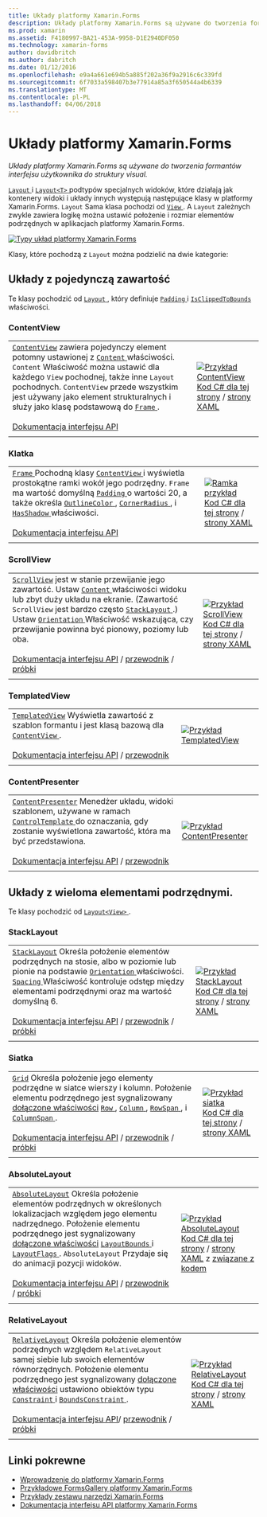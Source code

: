 ```yaml
---
title: Układy platformy Xamarin.Forms
description: Układy platformy Xamarin.Forms są używane do tworzenia formantów interfejsu użytkownika do struktury visual.
ms.prod: xamarin
ms.assetid: F4180997-BA21-453A-9958-D1E2940DF050
ms.technology: xamarin-forms
author: davidbritch
ms.author: dabritch
ms.date: 01/12/2016
ms.openlocfilehash: e9a4a661e694b5a885f202a36f9a2916c6c339fd
ms.sourcegitcommit: 6f7033a598407b3e77914a85a3f650544a4b6339
ms.translationtype: MT
ms.contentlocale: pl-PL
ms.lasthandoff: 04/06/2018
---
```

# <a name="xamarinforms-layouts"></a>Układy platformy Xamarin.Forms

_Układy platformy Xamarin.Forms są używane do tworzenia formantów interfejsu użytkownika do struktury visual._

[ `Layout` ](https://developer.xamarin.com/api/type/Xamarin.Forms.Layout) i [ `Layout<T>` ](https://developer.xamarin.com/api/type/Xamarin.Forms.Layout%3CT%3E/) podtypów specjalnych widoków, które działają jak kontenery widoki i układy innych występują następujące klasy w platformy Xamarin.Forms. `Layout` Sama klasa pochodzi od [ `View` ](views.md). A `Layout` zależnych zwykle zawiera logikę można ustawić położenie i rozmiar elementów podrzędnych w aplikacjach platformy Xamarin.Forms.

 [ ![](layouts-images/layouts-sml.png "Typy układ platformy Xamarin.Forms")](layouts-images/layouts.png#lightbox "typy układ platformy Xamarin.Forms")

Klasy, które pochodzą z `Layout` można podzielić na dwie kategorie:

## <a name="layouts-with-single-content"></a>Układy z pojedynczą zawartość

Te klasy pochodzić od [ `Layout` ](https://developer.xamarin.com/api/type/Xamarin.Forms.Layout/), który definiuje [ `Padding` ](https://developer.xamarin.com/api/property/Xamarin.Forms.Layout.Padding/) i [ `IsClippedToBounds` ](https://developer.xamarin.com/api/property/Xamarin.Forms.Layout.IsClippedToBounds/) właściwości.

<a name="contentView" />

### <a name="contentview"></a>ContentView

|     |     |
| --- | --- |
| [`ContentView`](https://developer.xamarin.com/api/type/Xamarin.Forms.ContentView/) zawiera pojedynczy element potomny ustawionej z [ `Content` ](https://developer.xamarin.com/api/property/Xamarin.Forms.ContentView.Content/) właściwości. `Content` Właściwość można ustawić dla każdego `View` pochodnej, także inne `Layout` pochodnych. `ContentView` przede wszystkim jest używany jako element strukturalnych i służy jako klasę podstawową do [ `Frame` ](#frame).<br /><br />[Dokumentacja interfejsu API](https://developer.xamarin.com/api/type/Xamarin.Forms.ContentView/) | [![Przykład ContentView](layouts-images/ContentView.png "przykład ContentView")](layouts-images/ContentView-Large.png#lightbox "ContentView przykład")<br />[Kod C# dla tej strony](https://github.com/xamarin/xamarin-forms-samples/blob/master/FormsGallery/FormsGallery/FormsGallery/CodeExamples/ContentViewDemoPage.cs) / [strony XAML](https://github.com/xamarin/xamarin-forms-samples/blob/master/FormsGallery/FormsGallery/FormsGallery/XamlExamples/ContentViewDemoPage.xaml) |
|     |     |

<a named="frame" />

### <a name="frame"></a>Klatka

|     |     |
| --- | --- |
| [ `Frame` ](https://developer.xamarin.com/api/type/Xamarin.Forms.Frame/) Pochodną klasy [ `ContentView` ](#contentView) i wyświetla prostokątne ramki wokół jego podrzędny. `Frame` ma wartość domyślną [ `Padding` ](https://developer.xamarin.com/api/property/Xamarin.Forms.Layout.Padding/) o wartości 20, a także określa [ `OutlineColor` ](https://developer.xamarin.com/api/property/Xamarin.Forms.Frame.OutlineColor/), [ `CornerRadius` ](https://developer.xamarin.com/api/property/Xamarin.Forms.Frame.CornerRadius/), i [ `HasShadow` ](https://developer.xamarin.com/api/property/Xamarin.Forms.Frame.HasShadow/)właściwości.<br /><br />[Dokumentacja interfejsu API](https://developer.xamarin.com/api/type/Xamarin.Forms.Frame/) | [![Ramka przykład](layouts-images/Frame.png "ramki przykład")](layouts-images/Frame-Large.png#lightbox "ramki przykład")<br />[Kod C# dla tej strony](https://github.com/xamarin/xamarin-forms-samples/blob/master/FormsGallery/FormsGallery/FormsGallery/CodeExamples/FrameDemoPage.cs) / [strony XAML](https://github.com/xamarin/xamarin-forms-samples/blob/master/FormsGallery/FormsGallery/FormsGallery/XamlExamples/FrameDemoPage.xaml) |
|     |     |

<a name="scrollView" />

### <a name="scrollview"></a>ScrollView

|     |     |
| --- | --- |
| [`ScrollView`](https://developer.xamarin.com/api/type/Xamarin.Forms.ScrollView/) jest w stanie przewijanie jego zawartość. Ustaw [ `Content` ](https://developer.xamarin.com/api/property/Xamarin.Forms.ScrollView.Content/) właściwości widoku lub zbyt duży układu na ekranie. (Zawartość `ScrollView` jest bardzo często [ `StackLayout` ](#stackLayout).) Ustaw [ `Orientation` ](https://developer.xamarin.com/api/property/Xamarin.Forms.ScrollView.Orientation/) Właściwość wskazująca, czy przewijanie powinna być pionowy, poziomy lub oba.<br /><br />[Dokumentacja interfejsu API](https://developer.xamarin.com/api/type/Xamarin.Forms.ScrollView/) / [przewodnik](~/xamarin-forms/user-interface/layouts/scroll-view.md) / [próbki](https://developer.xamarin.com/samples/xamarin-forms/UserInterface/Layout/) | [![Przykład ScrollView](layouts-images/ScrollView.png "przykład ScrollView")](layouts-images/ScrollView-Large.png#lightbox "ScrollView przykład")<br />[Kod C# dla tej strony](https://github.com/xamarin/xamarin-forms-samples/blob/master/FormsGallery/FormsGallery/FormsGallery/CodeExamples/ScrollViewDemoPage.cs) / [strony XAML](https://github.com/xamarin/xamarin-forms-samples/blob/master/FormsGallery/FormsGallery/FormsGallery/XamlExamples/ScrollViewDemoPage.xaml) |
|     |     |

### <a name="templatedview"></a>TemplatedView

|     |     |
| --- | --- |
| [`TemplatedView`](https://developer.xamarin.com/api/type/Xamarin.Forms.TemplatedView/) Wyświetla zawartość z szablon formantu i jest klasą bazową dla [ `ContentView` ](#contentView).<br /><br />[Dokumentacja interfejsu API](https://developer.xamarin.com/api/type/Xamarin.Forms.TemplatedView/) / [przewodnik](~/xamarin-forms/app-fundamentals/templates/control-templates/index.md) | [![Przykład TemplatedView](layouts-images/TemplatedView.png "przykład TemplatedView")](layouts-images/TemplatedView.png#lightbox "TemplatedView przykład") |
|     |     |

### <a name="contentpresenter"></a>ContentPresenter

|     |     |
| --- | --- |
| [`ContentPresenter`](https://developer.xamarin.com/api/type/Xamarin.Forms.ContentPresenter/) Menedżer układu, widoki szablonem, używane w ramach [ `ControlTemplate` ](https://developer.xamarin.com/api/type/Xamarin.Forms.ControlTemplate/) do oznaczania, gdy zostanie wyświetlona zawartość, która ma być przedstawiona.<br /><br />[Dokumentacja interfejsu API](https://developer.xamarin.com/api/type/Xamarin.Forms.ContentPresenter/) / [przewodnik](~/xamarin-forms/app-fundamentals/templates/control-templates/index.md) | [![Przykład ContentPresenter](layouts-images/ContentPresenter.png "przykład ContentPresenter")](layouts-images/ContentPresenter.png#lightbox "ContentPresenter przykład") |
|     |     |

## <a name="layouts-with-multiple-children"></a>Układy z wieloma elementami podrzędnymi.

Te klasy pochodzić od [ `Layout<View>` ](https://developer.xamarin.com/api/type/Xamarin.Forms.Layout%3CT%3E/).

<a name="stackLayout" />

### <a name="stacklayout"></a>StackLayout

|     |     |
| --- | --- |
| [`StackLayout`](https://developer.xamarin.com/api/type/Xamarin.Forms.StackLayout/) Określa położenie elementów podrzędnych na stosie, albo w poziomie lub pionie na podstawie [ `Orientation` ](https://developer.xamarin.com/api/property/Xamarin.Forms.StackLayout.Orientation/) właściwości. [ `Spacing` ](https://developer.xamarin.com/api/property/Xamarin.Forms.StackLayout.Spacing/) Właściwość kontroluje odstęp między elementami podrzędnymi oraz ma wartość domyślną 6.<br /><br />[Dokumentacja interfejsu API](https://developer.xamarin.com/api/type/Xamarin.Forms.StackLayout/) / [przewodnik](~/xamarin-forms/user-interface/layouts/stack-layout.md) / [próbki](https://developer.xamarin.com/samples/xamarin-forms/UserInterface/Layout/)| [![Przykład StackLayout](layouts-images/StackLayout.png "przykład StackLayout")](layouts-images/StackLayout-Large.png#lightbox "StackLayout przykład")<br />[Kod C# dla tej strony](https://github.com/xamarin/xamarin-forms-samples/blob/master/FormsGallery/FormsGallery/FormsGallery/CodeExamples/StackLayoutDemoPage.cs) / [strony XAML](https://github.com/xamarin/xamarin-forms-samples/blob/master/FormsGallery/FormsGallery/FormsGallery/XamlExamples/StackLayoutDemoPage.xaml) |
|     |     |

<a name="grid" />

### <a name="grid"></a>Siatka

|     |     |
| --- | --- |
| [`Grid`](https://developer.xamarin.com/api/type/Xamarin.Forms.Grid/) Określa położenie jego elementy podrzędne w siatce wierszy i kolumn. Położenie elementu podrzędnego jest sygnalizowany [dołączone właściwości](~/xamarin-forms/xaml/attached-properties.md) [ `Row` ](https://developer.xamarin.com/api/field/Xamarin.Forms.Grid.RowProperty/), [ `Column` ](https://developer.xamarin.com/api/field/Xamarin.Forms.Grid.ColumnProperty/), [ `RowSpan` ](https://developer.xamarin.com/api/field/Xamarin.Forms.Grid.RowSpanProperty/), i [ `ColumnSpan` ](https://developer.xamarin.com/api/field/Xamarin.Forms.Grid.ColumnSpanProperty/).<br /><br />[Dokumentacja interfejsu API](https://developer.xamarin.com/api/type/Xamarin.Forms.Grid/) / [przewodnik](~/xamarin-forms/user-interface/layouts/grid.md) / [próbki](https://developer.xamarin.com/samples/xamarin-forms/UserInterface/Layout/) | [![Przykład siatka](layouts-images/Grid.png "przykład siatka")](layouts-images/Grid-Large.png#lightbox "siatki — przykład")<br />[Kod C# dla tej strony](https://github.com/xamarin/xamarin-forms-samples/blob/master/FormsGallery/FormsGallery/FormsGallery/CodeExamples/GridDemoPage.cs) / [strony XAML](https://github.com/xamarin/xamarin-forms-samples/blob/master/FormsGallery/FormsGallery/FormsGallery/XamlExamples/GridDemoPage.xaml) |
|     |     |

### <a name="absolutelayout"></a>AbsoluteLayout

|     |     |
| --- | --- |
| [`AbsoluteLayout`](https://developer.xamarin.com/api/type/Xamarin.Forms.AbsoluteLayout/) Określa położenie elementów podrzędnych w określonych lokalizacjach względem jego elementu nadrzędnego. Położenie elementu podrzędnego jest sygnalizowany [dołączone właściwości](~/xamarin-forms/xaml/attached-properties.md) [ `LayoutBounds` ](https://developer.xamarin.com/api/field/Xamarin.Forms.AbsoluteLayout.LayoutBoundsProperty/) i [ `LayoutFlags` ](https://developer.xamarin.com/api/field/Xamarin.Forms.AbsoluteLayout.LayoutFlagsProperty/). `AbsoluteLayout` Przydaje się do animacji pozycji widoków.<br /><br />[Dokumentacja interfejsu API](https://developer.xamarin.com/api/type/Xamarin.Forms.AbsoluteLayout/) / [przewodnik](~/xamarin-forms/user-interface/layouts/absolute-layout.md) / [próbki](https://developer.xamarin.com/samples/xamarin-forms/UserInterface/Layout/) | [![Przykład AbsoluteLayout](layouts-images/AbsoluteLayout.png "przykład AbsoluteLayout")](layouts-images/AbsoluteLayout-Large.png#lightbox "AbsoluteLayout przykład")<br />[Kod C# dla tej strony](https://github.com/xamarin/xamarin-forms-samples/blob/master/FormsGallery/FormsGallery/FormsGallery/CodeExamples/AbsoluteLayoutdDemoPage.cs) / [strony XAML](https://github.com/xamarin/xamarin-forms-samples/blob/master/FormsGallery/FormsGallery/FormsGallery/XamlExamples/AbsoluteLayoutDemoPage.xaml) z [związane z kodem](https://github.com/xamarin/xamarin-forms-samples/blob/master/FormsGallery/FormsGallery/FormsGallery/XamlExamples/AbsoluteLayoutDemoPage.xaml.cs) |
|     |     |

### <a name="relativelayout"></a>RelativeLayout

|     |     |
| --- | --- |
| [`RelativeLayout`](https://developer.xamarin.com/api/type/Xamarin.Forms.RelativeLayout/) Określa położenie elementów podrzędnych względem `RelativeLayout` samej siebie lub swoich elementów równorzędnych. Położenie elementu podrzędnego jest sygnalizowany [dołączone właściwości](~/xamarin-forms/xaml/attached-properties.md) ustawiono obiektów typu [ `Constraint` ](https://developer.xamarin.com/api/type/Xamarin.Forms.Constraint/) i [ `BoundsConstraint` ](https://developer.xamarin.com/api/type/Xamarin.Forms.Constraint/).<br /><br />[Dokumentacja interfejsu API](https://developer.xamarin.com/api/type/Xamarin.Forms.RelativeLayout/)/ [przewodnik](~/xamarin-forms/user-interface/layouts/relative-layout.md) / [próbki](https://developer.xamarin.com/samples/xamarin-forms/UserInterface/Layout/) | [![Przykład RelativeLayout](layouts-images/RelativeLayout.png "przykład RelativeLayout")](layouts-images/RelativeLayout-Large.png#lightbox "RelativeLayout przykład")<br />[Kod C# dla tej strony](https://github.com/xamarin/xamarin-forms-samples/blob/master/FormsGallery/FormsGallery/FormsGallery/CodeExamples/RelativeLayoutDemoPage.cs) / [strony XAML](https://github.com/xamarin/xamarin-forms-samples/blob/master/FormsGallery/FormsGallery/FormsGallery/XamlExamples/RelativeLayoutDemoPage.xaml) |
|     |     |

## <a name="related-links"></a>Linki pokrewne

- [Wprowadzenie do platformy Xamarin.Forms](~/xamarin-forms/get-started/introduction-to-xamarin-forms.md)
- [Przykładowe FormsGallery platformy Xamarin.Forms](https://developer.xamarin.com/samples/FormsGallery/)
- [Przykłady zestawu narzędzi Xamarin.Forms](https://developer.xamarin.com/samples/xamarin-forms/all/)
- [Dokumentacja interfejsu API platformy Xamarin.Forms](https://developer.xamarin.com/api/root/Xamarin.Forms/)
